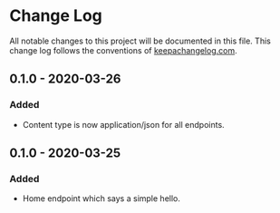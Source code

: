 # Change Log
All notable changes to this project will be documented in this file. This change log follows the conventions of [keepachangelog.com](http://keepachangelog.com/).

## 0.1.0 - 2020-03-26
### Added
- Content type is now application/json for all endpoints.

## 0.1.0 - 2020-03-25
### Added
- Home endpoint which says a simple hello.
